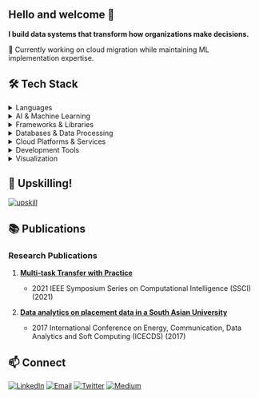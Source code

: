 ## Hello and welcome 👋

**I build data systems that transform how organizations make decisions.**

🔭 Currently working on cloud migration while maintaining ML implementation expertise.

<!--
**pattnaik-upasana/pattnaik-upasana** is a ✨ _special_ ✨ repository because its `README.md` (this file) appears on your GitHub profile.

Here are some ideas to get you started:

- 🔭 I’m currently working on ...
- 🌱 I’m currently learning ...
- 👯 I’m looking to collaborate on ...
- 🤔 I’m looking for help with ...
- 💬 Ask me about ...
- 📫 How to reach me: ...
- 😄 Pronouns: ...
- ⚡ Fun fact: ...
-->

## 🛠️ Tech Stack

<details>
<summary>Languages</summary>
<br>

![Python](https://img.shields.io/badge/Python-3776AB?style=plastic&logo=python&logoColor=white)
![SQL](https://img.shields.io/badge/SQL-CC2927?style=plastic&logo=microsoft-sql-server&logoColor=white)
![Java](https://img.shields.io/badge/Java-ED8B00?style=plastic&logo=openjdk&logoColor=white)
![JavaScript](https://img.shields.io/badge/JavaScript-F7DF1E?style=plastic&logo=javascript&logoColor=black)
![R](https://img.shields.io/badge/R-276DC3?style=plastic&logo=r&logoColor=white)
![C++](https://img.shields.io/badge/C++-00599C?style=plastic&logo=cplusplus&logoColor=white)
![SAS](https://img.shields.io/badge/SAS-0769AD?style=plastic&logo=sas&logoColor=white)
</details>

<details>
<summary>AI & Machine Learning </summary>
<br>

![Deep Learning](https://img.shields.io/badge/Deep%20Learning-FF6F61?style=plastic&logo=tensorflow&logoColor=white)
![Reinforcement Learning](https://img.shields.io/badge/Reinforcement%20Learning-339933?style=plastic&logo=openai&logoColor=white)
![Machine Learning](https://img.shields.io/badge/Machine%20Learning-FF9900?style=plastic&logo=python&logoColor=white)
![Statistical Modeling](https://img.shields.io/badge/Statistical%20Modeling-4B8BBE?style=plastic&logo=python&logoColor=white)
![Data Visualization](https://img.shields.io/badge/Data%20Visualization-FF6384?style=plastic&logo=chartdotjs&logoColor=white)

</details>

<details>
<summary> Frameworks & Libraries </summary>

#### Backend Development
![Spring Boot](https://img.shields.io/badge/Spring%20Boot-6DB33F?style=plastic&logo=spring-boot&logoColor=white)
![Node.js](https://img.shields.io/badge/Node.js-339933?style=plastic&logo=node.js&logoColor=white)
![Django](https://img.shields.io/badge/Django-092E20?style=plastic&logo=django&logoColor=white)

#### Frontend Development
![React](https://img.shields.io/badge/React-61DAFB?style=plastic&logo=react&logoColor=black)
![HTML5](https://img.shields.io/badge/HTML5-E34F26?style=plastic&logo=html5&logoColor=white)
![CSS3](https://img.shields.io/badge/CSS3-1572B6?style=plastic&logo=css3&logoColor=white)

#### Machine Learning & Data Science
![Pandas](https://img.shields.io/badge/Pandas-150458?style=plastic&logo=pandas&logoColor=white)
![NumPy](https://img.shields.io/badge/NumPy-013243?style=plastic&logo=numpy&logoColor=white)
![Scikit Learn](https://img.shields.io/badge/Scikit%20Learn-F7931E?style=plastic&logo=scikit-learn&logoColor=white)
![Matplotlib](https://img.shields.io/badge/Matplotlib-11557C?style=plastic&logo=python&logoColor=white)
![PyTorch](https://img.shields.io/badge/PyTorch-EE4C2C?style=plastic&logo=pytorch&logoColor=white)
![TensorFlow](https://img.shields.io/badge/TensorFlow-FF6F00?style=plastic&logo=tensorflow&logoColor=white)
![Keras](https://img.shields.io/badge/Keras-D00000?style=plastic&logo=keras&logoColor=white)
![PyTest](https://img.shields.io/badge/PyTest-0A9EDC?style=plastic&logo=pytest&logoColor=white)
![Ray](https://img.shields.io/badge/Ray-028CF0?style=plastic&logo=python&logoColor=white)
![PySpark](https://img.shields.io/badge/PySpark-E25A1C?style=plastic&logo=apache-spark&logoColor=white)
![MLlib](https://img.shields.io/badge/MLlib-E25A1C?style=plastic&logo=apache-spark&logoColor=white)
![Gym](https://img.shields.io/badge/Python%20Gym-FF6F61?style=plastic&logo=python&logoColor=white)

</details>

<details>
<summary>Databases & Data Processing</summary>
<br>
  
![SQL Server](https://img.shields.io/badge/SQL%20Server-CC2927?style=plastic&logo=microsoft-sql-server&logoColor=white)
![PostgreSQL](https://img.shields.io/badge/PostgreSQL-316192?style=plastic&logo=postgresql&logoColor=white)
![Apache NiFi](https://img.shields.io/badge/Apache%20NiFi-017CEE?style=plastic&logo=apache&logoColor=white)
![Apache Airflow](https://img.shields.io/badge/Apache%20Airflow-017CEE?style=plastic&logo=apache-airflow&logoColor=white)
![Redis](https://img.shields.io/badge/Redis-DC382D?style=plastic&logo=redis&logoColor=white)
![Apache Spark](https://img.shields.io/badge/Apache%20Spark-E25A1C?style=plastic&logo=apache-spark&logoColor=white)
![Apache Kafka](https://img.shields.io/badge/Apache%20Kafka-231F20?style=plastic&logo=apache-kafka&logoColor=white)
![Snowflake](https://img.shields.io/badge/Snowflake-29B5E8?style=plastic&logo=snowflake&logoColor=white)
![Apache Hadoop](https://img.shields.io/badge/Apache%20Hadoop-66CCFF?style=plastic&logo=apache-hadoop&logoColor=black)
</details>

<details>
<summary>Cloud Platforms & Services</summary>
<br>

![Google Cloud](https://img.shields.io/badge/Google%20Cloud-4285F4?style=plastic&logo=google-cloud&logoColor=white)
![BigQuery](https://img.shields.io/badge/BigQuery-4285F4?style=plastic&logo=google-cloud&logoColor=white)
![AWS](https://img.shields.io/badge/AWS-232F3E?style=plastic&logo=amazon-aws&logoColor=white)
![AWS EC2](https://img.shields.io/badge/AWS%20EC2-FF9900?style=plastic&logo=amazon-aws&logoColor=white)
![AWS RDS](https://img.shields.io/badge/AWS%20RDS-527FFF?style=plastic&logo=amazon-aws&logoColor=white)
![AWS EKS](https://img.shields.io/badge/AWS%20EKS-FF9900?style=plastic&logo=amazon-eks&logoColor=white)
![AWS MSK](https://img.shields.io/badge/AWS%20MSK-FF4F8B?style=plastic&logo=amazon-aws&logoColor=white)
![AWS EMR](https://img.shields.io/badge/AWS%20EMR-FF9900?style=plastic&logo=amazon-aws&logoColor=white)
</details>

<details>
<summary>Development Tools</summary>
<br>
  
![Docker](https://img.shields.io/badge/Docker-2496ED?style=plastic&logo=docker&logoColor=white)
![GitHub](https://img.shields.io/badge/GitHub-181717?style=plastic&logo=github&logoColor=white)
![BitBucket](https://img.shields.io/badge/BitBucket-0052CC?style=plastic&logo=bitbucket&logoColor=white)
![Jira](https://img.shields.io/badge/Jira-0052CC?style=plastic&logo=jira&logoColor=white)
![Confluence](https://img.shields.io/badge/Confluence-172B4D?style=plastic&logo=confluence&logoColor=white)
![Kubernetes](https://img.shields.io/badge/Kubernetes-326CE5?style=plastic&logo=kubernetes&logoColor=white)
![Git](https://img.shields.io/badge/Git-F05032?style=plastic&logo=git&logoColor=white)
![IntelliJ](https://img.shields.io/badge/IntelliJ%20IDEA-000000?style=plastic&logo=intellij-idea&logoColor=white)
![VS Code](https://img.shields.io/badge/VS%20Code-007ACC?style=plastic&logo=visual-studio-code&logoColor=white)
![PyCharm](https://img.shields.io/badge/PyCharm-000000?style=plastic&logo=pycharm&logoColor=white)
![Slurm](https://img.shields.io/badge/Slurm-2496ED?style=plastic&logo=slurm&logoColor=white)
</details>

<details>
<summary>Visualization</summary>
<br>
  
![Tableau](https://img.shields.io/badge/Tableau-E97627?style=plastic&logo=tableau&logoColor=white)
![Apache Superset](https://img.shields.io/badge/Apache%20Superset-017CEE?style=plastic&logo=apache&logoColor=white)
![Metabase](https://img.shields.io/badge/Metabase-509EE3?style=plastic&logo=metabase&logoColor=white)
![Power BI](https://img.shields.io/badge/Power%20BI-F2C811?style=plastic&logo=power-bi&logoColor=black)
![PySimpleGUI](https://img.shields.io/badge/PySimpleGUI-4B8BBE?style=plastic&logo=python&logoColor=white)
</details>

<!-- Reference:https://aleksandarpopovic.com/Easiest-way-to-set-up-your-Github-profile-page/ -->

## 🌱 Upskilling! 
[![upskill](https://skillicons.dev/icons?i=aws,azure)](https://skillicons.dev)

<!-- Created using: https://github.com/tandpfun/skill-icons#readme -->

## 📚 Publications
### Research Publications

1. **[Multi-task Transfer with Practice](https://ieeexplore.ieee.org/document/9659943)**
   - 2021 IEEE Symposium Series on Computational Intelligence (SSCI) (2021)

2. **[Data analytics on placement data in a South Asian University](https://ieeexplore.ieee.org/document/8389888)**
   - 2017 International Conference on Energy, Communication, Data Analytics and Soft Computing (ICECDS) (2017)


## 📫 Connect
[![LinkedIn](https://img.shields.io/badge/LinkedIn-0077B5?style=for-the-badge&logo=linkedin&logoColor=white)](https://www.linkedin.com/in/pattnaik-upasana/)
[![Email](https://img.shields.io/badge/Email-D14836?style=for-the-badge&logo=gmail&logoColor=white)](mailto:upasana.pattnaik23@gmail.com)
[![Twitter](https://img.shields.io/badge/Twitter-1DA1F2?style=for-the-badge&logo=twitter&logoColor=white)](https://twitter.com/oops3daisy)
[![Medium](https://img.shields.io/badge/Medium-12100E?style=for-the-badge&logo=medium&logoColor=white)](https://medium.com/@upasana.pattnaik23)
